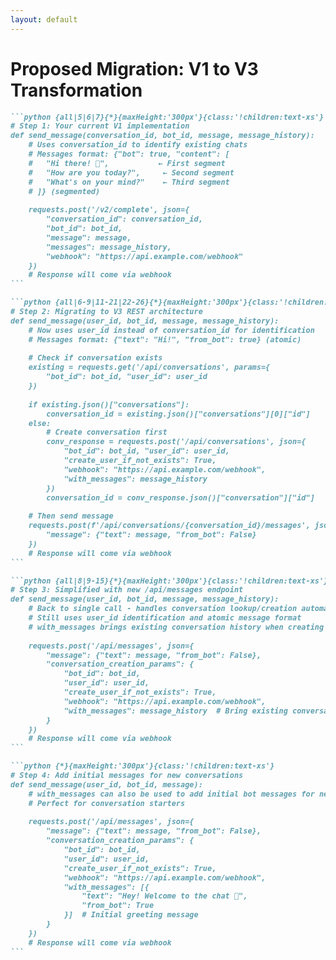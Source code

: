 ```yaml
---
layout: default
---
```


# Proposed Migration: V1 to V3 Transformation

<div class="text-sm slide-30-small-code text-left">


````md magic-move {lines: true}
```python {all|5|6|7}{*}{maxHeight:'300px'}{class:'!children:text-xs'}
# Step 1: Your current V1 implementation
def send_message(conversation_id, bot_id, message, message_history):
    # Uses conversation_id to identify existing chats
    # Messages format: {"bot": true, "content": [
    #   "Hi there! 👋",           ← First segment
    #   "How are you today?",     ← Second segment  
    #   "What's on your mind?"    ← Third segment
    # ]} (segmented)
    
    requests.post('/v2/complete', json={
        "conversation_id": conversation_id,
        "bot_id": bot_id,
        "message": message,
        "messages": message_history,
        "webhook": "https://api.example.com/webhook"
    })
    # Response will come via webhook
```

```python {all|6-9|11-21|22-26}{*}{maxHeight:'300px'}{class:'!children:text-xs'}
# Step 2: Migrating to V3 REST architecture
def send_message(user_id, bot_id, message, message_history):
    # Now uses user_id instead of conversation_id for identification
    # Messages format: {"text": "Hi!", "from_bot": true} (atomic)
    
    # Check if conversation exists
    existing = requests.get('/api/conversations', params={
        "bot_id": bot_id, "user_id": user_id
    })
    
    if existing.json()["conversations"]:
        conversation_id = existing.json()["conversations"][0]["id"]
    else:
        # Create conversation first
        conv_response = requests.post('/api/conversations', json={
            "bot_id": bot_id, "user_id": user_id,
            "create_user_if_not_exists": True,
            "webhook": "https://api.example.com/webhook",
            "with_messages": message_history
        })
        conversation_id = conv_response.json()["conversation"]["id"]
    
    # Then send message
    requests.post(f'/api/conversations/{conversation_id}/messages', json={
        "message": {"text": message, "from_bot": False}
    })
    # Response will come via webhook
```

```python {all|8|9-15}{*}{maxHeight:'300px'}{class:'!children:text-xs'}
# Step 3: Simplified with new /api/messages endpoint  
def send_message(user_id, bot_id, message, message_history):
    # Back to single call - handles conversation lookup/creation automatically
    # Still uses user_id identification and atomic message format
    # with_messages brings existing conversation history when creating new conversations
    
    requests.post('/api/messages', json={
        "message": {"text": message, "from_bot": False},
        "conversation_creation_params": {
            "bot_id": bot_id,
            "user_id": user_id,
            "create_user_if_not_exists": True,
            "webhook": "https://api.example.com/webhook",
            "with_messages": message_history  # Bring existing conversation history
        }
    })
    # Response will come via webhook
```

```python {*}{maxHeight:'300px'}{class:'!children:text-xs'}
# Step 4: Add initial messages for new conversations
def send_message(user_id, bot_id, message):
    # with_messages can also be used to add initial bot messages for new conversations
    # Perfect for conversation starters
    
    requests.post('/api/messages', json={
        "message": {"text": message, "from_bot": False},
        "conversation_creation_params": {
            "bot_id": bot_id,
            "user_id": user_id,
            "create_user_if_not_exists": True,
            "webhook": "https://api.example.com/webhook",
            "with_messages": [{
                "text": "Hey! Welcome to the chat 👋",
                "from_bot": True
            }]  # Initial greeting message
        }
    })
    # Response will come via webhook
```

````

</div>

